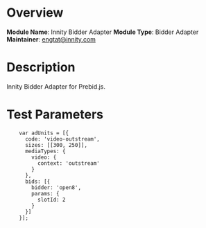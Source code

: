# Overview

**Module Name**: Innity Bidder Adapter
**Module Type**: Bidder Adapter
**Maintainer**:  engtat@innity.com

 # Description

Innity Bidder Adapter for Prebid.js.

# Test Parameters
```
    var adUnits = [{
      code: 'video-outstream',
      sizes: [[300, 250]],
      mediaTypes: {
        video: {
          context: 'outstream'
        }
      },
      bids: [{
        bidder: 'open8',
        params: {
          slotId: 2
        }
      }]
    }];

```